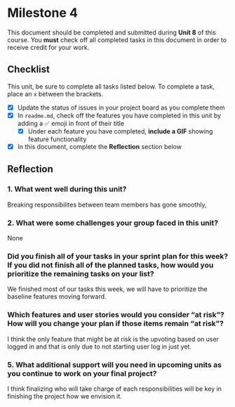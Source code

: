 # Milestone 4

This document should be completed and submitted during **Unit 8** of this course. You **must** check off all completed tasks in this document in order to receive credit for your work.

## Checklist

This unit, be sure to complete all tasks listed below. To complete a task, place an `x` between the brackets.

- [x] Update the status of issues in your project board as you complete them
- [x] In `readme.md`, check off the features you have completed in this unit by adding a ✅ emoji in front of their title
  - [x] Under each feature you have completed, **include a GIF** showing feature functionality
- [x] In this document, complete the **Reflection** section below

## Reflection

### 1. What went well during this unit?

Breaking responsibilites between team members has gone smoothly,

### 2. What were some challenges your group faced in this unit?

None

### Did you finish all of your tasks in your sprint plan for this week? If you did not finish all of the planned tasks, how would you prioritize the remaining tasks on your list?

We finished most of our tasks this week, we will have to prioritize the baseline features moving forward.

### Which features and user stories would you consider “at risk”? How will you change your plan if those items remain “at risk”?

I think the only feature that might be at risk is the upvoting based on user logged in and that is only due to not starting user log in just yet.

### 5. What additional support will you need in upcoming units as you continue to work on your final project?

I think finalizing who will take charge of each responsibilities will be key in finishing the project how we envision it.
